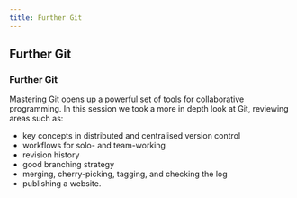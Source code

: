 ```yaml
---
title: Further Git
---
```


## Further Git

### Further Git

Mastering Git opens up a powerful set of tools for collaborative programming. In this session we took a more in depth look at Git, reviewing areas such as:

* key concepts in distributed and centralised version control
* workflows for solo- and team-working
* revision history
* good branching strategy
* merging, cherry-picking, tagging, and checking the log
* publishing a website.

